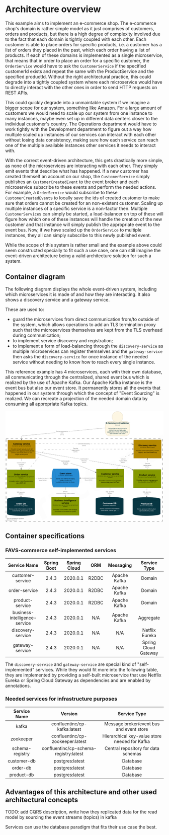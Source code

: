 # Architecture overview

This example aims to implement an e-commerce shop.
The e-commerce shop's domain is rather simple model as it just comprises of customers, orders and products, but there is a high degree of complexity involved due to the fact that each domain is tightly coupled with each other.
Each customer is able to place orders for specific products, i.e. a customer has a list of orders they placed in the past, which each order having a list of products.
If each of these domains is implemented as a single microservice, that means that in order to place an order for a specific customer, the `OrderService` would have to ask the `CustomerService` if the specified customerId exists and repeat the same with the ProductService and the specified productId.
Without the right architectural practice, this could degrade into a tightly coupled system where each microservice would have to directly interact with the other ones in order to send HTTP requests on REST APIs.

This could quickly degrade into a unmaintable system if we imagine a bigger scope for our system, something like Amazon.
For a large amount of customers we would need to scale up our system from one instance to many instances, maybe even set up in different data centers closer to the individual customer's country.
The Operations department would have to work tightly with the Development department to figure out a way how multiple scaled up instances of our services can interact with each other without losing data consistency, making sure how each service can reach one of the multiple available instances other services it needs to interact with.

With the correct event-driven architecture, this gets drastically more simple, as none of the microservices are interacting with each other. They simply emit events that describe what has happened.
If a new customer has created themself an account on our shop, the `CustomerService` simply publishes an `CustomerCreatedEvent` to the event broker and each microservice subscribe to these events and perform the needed actions.
For example, a `OrderService` would subscribe to these `CustomerCreatedEvent`s to locally save the ids of created customer to make sure that orders cannot be created for an non-existent customer.
Scaling up multiple instances of a specific service is a non-factor then.
Multiple `CustomerService`s can simply be started, a load-balancer on top of these will figure how which one of these instances will handle the creation of the new customer and that instance will simply publish the appropriate event to the event bus.
Now, if we have scaled up the `OrderService` to multiple instances, they all can simply subscribe to this newly published event.

While the scope of this system is rather small and the example above could seem constructed specially to fit such a use case, one can still imagine the event-driven architecture being a valid architecture solution for such a system.

## Container diagram

The following diagram displays the whole event-driven system, including which microservices it is made of and how they are interacting.
It also shows a discovery service and a gateway service.

These are used to:

* guard the microservices from direct communication from/to outside of the system, which allows operations to add an TLS termination proxy such that the microservices themselves are kept from the TLS overhead during communication;
* to implement service discovery and registration;
* to implement a form of load-balancing through the `discovery-service` as multiple microservices can register themselves and the `gateway-service` then asks the `discovery-service` for once instance of the needed service without needing to know how to reach every single instance.

This reference example has 4 microservices, each with their own database, all communicating through the centralized, shared event bus which is realized by the use of Apache Kafka.
Our Apache Kafka instance is the event bus but also our event store.
It permanently stores all the events that happened in our system through which the concept of "Event Sourcing" is realized.
We can recreate a projection of the needed domain data by consuming all appropriate Kafka topics.

![High-level container overview](./diagrams/container-overview.png)

## Container specifications

### FAVS-commerce self-implemented services

|          Service Name         	| Spring Boot 	| Spring Cloud 	|  ORM  	|   Messaging  	|     Service Type     	|
|:-----------------------------:	|:-----------:	|:------------:	|:-----:	|:------------:	|:--------------------:	|
| customer-service              	| 2.4.3       	| 2020.0.1     	| R2DBC 	| Apache Kafka 	| Domain               	|
| order-service                 	| 2.4.3       	| 2020.0.1     	| R2DBC 	| Apache Kafka 	| Domain               	|
| product-service               	| 2.4.3       	| 2020.0.1     	| R2DBC 	| Apache Kafka 	| Domain               	|
| business-intelligence-service 	| 2.4.3       	| 2020.0.1     	| N/A   	| Apache Kafka 	| Aggregate            	|
| discovery-service             	| 2.4.3       	| 2020.0.1     	| N/A   	| N/A          	| Netflix Eureka       	|
| gateway-service               	| 2.4.3       	| 2020.0.1     	| N/A   	| N/A          	| Spring Cloud Gateway 	|

The `discovery-service` and `gateway-service` are special kind of "self-implemented" services.
While they would fit more into the following table, they are implemented by providing a self-built microservice that use Netflix Eureka or Spring Cloud Gateway as dependencies and are enabled by annotations.

### Needed services for infrastructure purposes

|   Service Name  	|                 Version                	|                  Service Type                 	|
|:---------------:	|:--------------------------------------:	|:---------------------------------------------:	|
| kafka           	| confluentinc/cp-kafka:latest           	| Message broker/event bus and event store      	|
| zookeeper       	| confluentinc/cp-zookeeper:latest       	| Hierarchical key-value store needed for Kafka 	|
| schema-registry 	| confluentinc/cp-schema-registry:latest 	| Central repository for data schemas           	|
| customer-db     	| postgres:latest                        	| Database                                      	|
| order-db        	| postgres:latest                        	| Database                                      	|
| product-db      	| postgres:latest                        	| Database                                      	|

## Advantages of this architecture and other used architectural concepts

TODO: add CQRS description, write how they replicated data for the read model by sourcing the event streams (topics) in kafka

Services can use the database paradigm that fits their use case the best.
